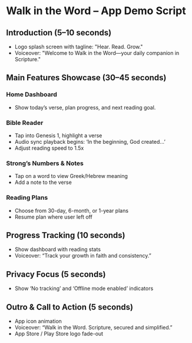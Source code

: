 # Walk in the Word – App Demo Script

## Introduction (5–10 seconds)
- Logo splash screen with tagline: "Hear. Read. Grow."
- Voiceover: "Welcome to Walk in the Word—your daily companion in Scripture."

## Main Features Showcase (30–45 seconds)
### Home Dashboard
- Show today’s verse, plan progress, and next reading goal.

### Bible Reader
- Tap into Genesis 1, highlight a verse
- Audio sync playback begins: ‘In the beginning, God created...’
- Adjust reading speed to 1.5x

### Strong’s Numbers & Notes
- Tap on a word to view Greek/Hebrew meaning
- Add a note to the verse

### Reading Plans
- Choose from 30-day, 6-month, or 1-year plans
- Resume plan where user left off

## Progress Tracking (10 seconds)
- Show dashboard with reading stats
- Voiceover: “Track your growth in faith and consistency.”

## Privacy Focus (5 seconds)
- Show ‘No tracking’ and ‘Offline mode enabled’ indicators

## Outro & Call to Action (5 seconds)
- App icon animation
- Voiceover: “Walk in the Word. Scripture, secured and simplified.”
- App Store / Play Store logo fade-out
